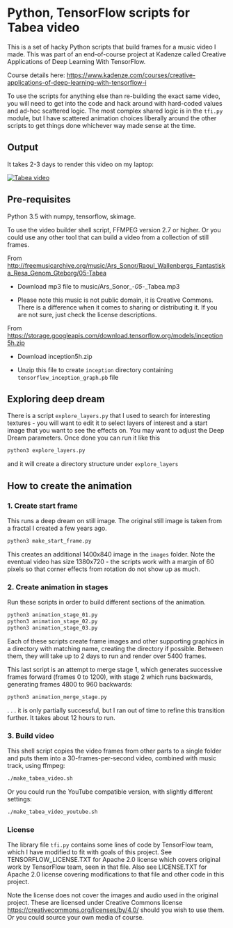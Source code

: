 # Python, TensorFlow scripts for Tabea video

This is a set of hacky Python scripts that build frames for a music video I made. This was part
of an end-of-course project at Kadenze called Creative Applications of Deep Learning With TensorFlow.

Course details here: https://www.kadenze.com/courses/creative-applications-of-deep-learning-with-tensorflow-i

To use the scripts for anything else than re-building the exact same video, you will need to get into the
code and hack around with hard-coded values and ad-hoc scattered logic. The most complex shared logic
is in the `tfi.py` module, but I have scattered animation choices liberally around the other scripts
to get things done whichever way made sense at the time.

## Output

It takes 2-3 days to render this video on my laptop:

[![Tabea video](http://img.youtube.com/vi/RD9uc2u557w/0.jpg)](http://www.youtube.com/watch?v=RD9uc2u557w "Tabea")

## Pre-requisites

Python 3.5 with numpy, tensorflow, skimage.

To use the video builder shell script, FFMPEG version 2.7 or higher. Or you could use any other
tool that can build a video from a collection of still frames.

From http://freemusicarchive.org/music/Ars_Sonor/Raoul_Wallenbergs_Fantastiska_Resa_Genom_Gteborg/05-Tabea

 * Download mp3 file to music/Ars_Sonor_-_05_-_Tabea.mp3

 * Please note this music is not public domain, it is Creative Commons. There is a difference when it comes to sharing or distributing it.
 If you are not sure, just check the license descriptions.

From https://storage.googleapis.com/download.tensorflow.org/models/inception5h.zip

 * Download inception5h.zip

 * Unzip this file to create `inception` directory containing `tensorflow_inception_graph.pb` file

## Exploring deep dream

There is a script `explore_layers.py` that I used to search for interesting textures - you will
want to edit it to select layers of interest and a start image that you want to see the effects
on. You may want to adjust the Deep Dream parameters. Once done you can run it like this

```bash
python3 explore_layers.py
```

and it will create a directory structure under `explore_layers`

## How to create the animation

### 1. Create start frame

This runs a deep dream on still image. The original still image is taken from a fractal I created a
few years ago.

```bash
python3 make_start_frame.py
```

This creates an additional 1400x840 image in the `images` folder. Note the eventual video has size
1380x720 - the scripts work with a margin of 60 pixels so that corner effects from rotation do not
show up as much.

### 2. Create animation in stages

Run these scripts in order to build different sections of the animation.

```bash
python3 animation_stage_01.py
python3 animation_stage_02.py
python3 animation_stage_03.py
```

Each of these scripts create frame images and other supporting graphics in a directory with matching
name, creating the directory if possible. Between them, they will take up to 2 days to run and render
over 5400 frames.

This last script is an attempt to merge stage 1, which generates successive frames forward (frames 0 to 1200),
with stage 2 which runs backwards, generating frames 4800 to 960 backwards:

```bash
python3 animation_merge_stage.py
```

 . . . it is only partially successful, but I ran out of time to refine this transition further. It
takes about 12 hours to run.

### 3. Build video

This shell script copies the video frames from other parts to a single folder and puts them into
a 30-frames-per-second video, combined with music track, using ffmpeg:

```bash
./make_tabea_video.sh
```

Or you could run the YouTube compatible version, with slightly different settings:

```bash
./make_tabea_video_youtube.sh
```

### License

The library file `tfi.py` contains some lines of code by TensorFlow team, which I have modified to fit with
goals of this project. See TENSORFLOW_LICENSE.TXT for Apache 2.0 license which covers original
work by TensorFlow team, seen in that file. Also see LICENSE.TXT for Apache 2.0 license covering
modifications to that file and other code in this project.

Note the license does not cover the images and audio used in the original project. These are licensed
under Creative Commons license https://creativecommons.org/licenses/by/4.0/ should you wish to use them.
Or you could source your own media of course.
